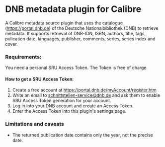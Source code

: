 # DNB metadata plugin for Calibre

A Calibre metadata source plugin that uses the catalogue (https://portal.dnb.de) of the Deutsche Nationalbibliothek (DNB) to retrieve metadata.
If supports retrieval of DNB-IDN, ISBN, authors, title, tags, pulication date, languages, publisher, comments, series, series index and cover.


### Requirements:

You need a personal SRU Access Token. The Token is free of charge.

#### How to get a SRU Access Token:

1. Create a free account at https://portal.dnb.de/myAccount/register.htm
1. Write an email to schnittstellen-service@dnb.de and ask them to enable SRU Access Token generation for your account.
1. Log in into your DNB account and create an Access Token.
1. Enter the Access Token into this plugin's settings page.


### Limitations and caveats

- The returned publication date contains only the year, not the precise date.
